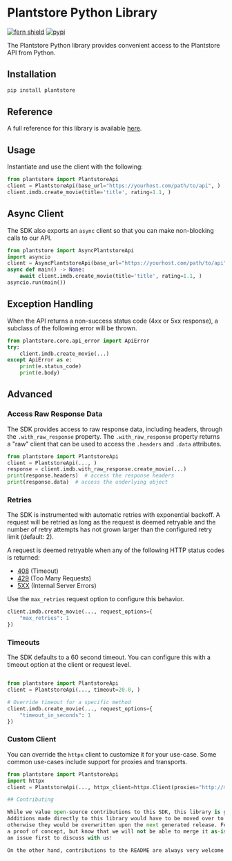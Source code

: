 # Plantstore Python Library

[![fern shield](https://img.shields.io/badge/%F0%9F%8C%BF-Built%20with%20Fern-brightgreen)](https://buildwithfern.com?utm_source=github&utm_medium=github&utm_campaign=readme&utm_source=Plantstore%2FPython)
[![pypi](https://img.shields.io/pypi/v/plantstore)](https://pypi.python.org/pypi/plantstore)

The Plantstore Python library provides convenient access to the Plantstore API from Python.

## Installation

```sh
pip install plantstore
```

## Reference

A full reference for this library is available [here](./reference.md).

## Usage

Instantiate and use the client with the following:

```python
from plantstore import PlantstoreApi
client = PlantstoreApi(base_url="https://yourhost.com/path/to/api", )
client.imdb.create_movie(title='title', rating=1.1, )
```

## Async Client

The SDK also exports an `async` client so that you can make non-blocking calls to our API.

```python
from plantstore import AsyncPlantstoreApi
import asyncio
client = AsyncPlantstoreApi(base_url="https://yourhost.com/path/to/api", )
async def main() -> None:
    await client.imdb.create_movie(title='title', rating=1.1, )
asyncio.run(main())
```

## Exception Handling

When the API returns a non-success status code (4xx or 5xx response), a subclass of the following error
will be thrown.

```python
from plantstore.core.api_error import ApiError
try:
    client.imdb.create_movie(...)
except ApiError as e:
    print(e.status_code)
    print(e.body)
```

## Advanced

### Access Raw Response Data

The SDK provides access to raw response data, including headers, through the `.with_raw_response` property.
The `.with_raw_response` property returns a "raw" client that can be used to access the `.headers` and `.data` attributes.

```python
from plantstore import PlantstoreApi
client = PlantstoreApi(..., )
response = client.imdb.with_raw_response.create_movie(...)
print(response.headers)  # access the response headers
print(response.data)  # access the underlying object
```

### Retries

The SDK is instrumented with automatic retries with exponential backoff. A request will be retried as long
as the request is deemed retryable and the number of retry attempts has not grown larger than the configured
retry limit (default: 2).

A request is deemed retryable when any of the following HTTP status codes is returned:

- [408](https://developer.mozilla.org/en-US/docs/Web/HTTP/Status/408) (Timeout)
- [429](https://developer.mozilla.org/en-US/docs/Web/HTTP/Status/429) (Too Many Requests)
- [5XX](https://developer.mozilla.org/en-US/docs/Web/HTTP/Status/500) (Internal Server Errors)

Use the `max_retries` request option to configure this behavior.

```python
client.imdb.create_movie(..., request_options={
    "max_retries": 1
})
```

### Timeouts

The SDK defaults to a 60 second timeout. You can configure this with a timeout option at the client or request level.

```python

from plantstore import PlantstoreApi
client = PlantstoreApi(..., timeout=20.0, )

# Override timeout for a specific method
client.imdb.create_movie(..., request_options={
    "timeout_in_seconds": 1
})
```

### Custom Client

You can override the `httpx` client to customize it for your use-case. Some common use-cases include support for proxies
and transports.

```python
from plantstore import PlantstoreApi
import httpx
client = PlantstoreApi(..., httpx_client=httpx.Client(proxies="http://my.test.proxy.example.com", transport=httpx.HTTPTransport(local_address="0.0.0.0"), ))```

## Contributing

While we value open-source contributions to this SDK, this library is generated programmatically.
Additions made directly to this library would have to be moved over to our generation code,
otherwise they would be overwritten upon the next generated release. Feel free to open a PR as
a proof of concept, but know that we will not be able to merge it as-is. We suggest opening
an issue first to discuss with us!

On the other hand, contributions to the README are always very welcome!
